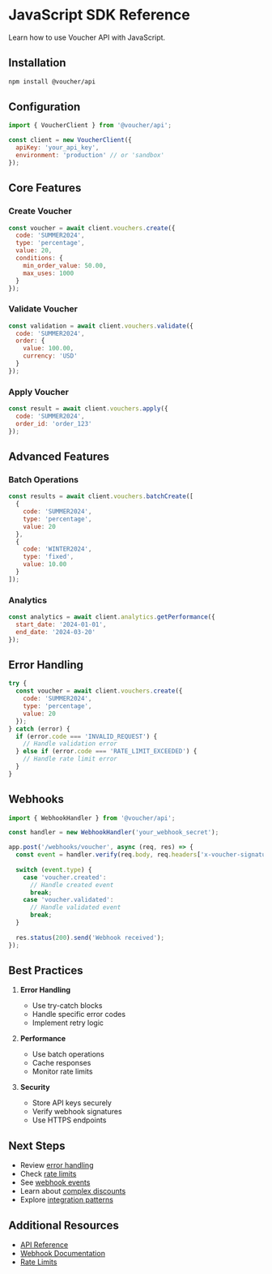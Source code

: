 # JavaScript SDK Reference

Learn how to use Voucher API with JavaScript.

## Installation

```bash
npm install @voucher/api
```

## Configuration

```javascript
import { VoucherClient } from '@voucher/api';

const client = new VoucherClient({
  apiKey: 'your_api_key',
  environment: 'production' // or 'sandbox'
});
```

## Core Features

### Create Voucher

```javascript
const voucher = await client.vouchers.create({
  code: 'SUMMER2024',
  type: 'percentage',
  value: 20,
  conditions: {
    min_order_value: 50.00,
    max_uses: 1000
  }
});
```

### Validate Voucher

```javascript
const validation = await client.vouchers.validate({
  code: 'SUMMER2024',
  order: {
    value: 100.00,
    currency: 'USD'
  }
});
```

### Apply Voucher

```javascript
const result = await client.vouchers.apply({
  code: 'SUMMER2024',
  order_id: 'order_123'
});
```

## Advanced Features

### Batch Operations

```javascript
const results = await client.vouchers.batchCreate([
  {
    code: 'SUMMER2024',
    type: 'percentage',
    value: 20
  },
  {
    code: 'WINTER2024',
    type: 'fixed',
    value: 10.00
  }
]);
```

### Analytics

```javascript
const analytics = await client.analytics.getPerformance({
  start_date: '2024-01-01',
  end_date: '2024-03-20'
});
```

## Error Handling

```javascript
try {
  const voucher = await client.vouchers.create({
    code: 'SUMMER2024',
    type: 'percentage',
    value: 20
  });
} catch (error) {
  if (error.code === 'INVALID_REQUEST') {
    // Handle validation error
  } else if (error.code === 'RATE_LIMIT_EXCEEDED') {
    // Handle rate limit error
  }
}
```

## Webhooks

```javascript
import { WebhookHandler } from '@voucher/api';

const handler = new WebhookHandler('your_webhook_secret');

app.post('/webhooks/voucher', async (req, res) => {
  const event = handler.verify(req.body, req.headers['x-voucher-signature']);
  
  switch (event.type) {
    case 'voucher.created':
      // Handle created event
      break;
    case 'voucher.validated':
      // Handle validated event
      break;
  }
  
  res.status(200).send('Webhook received');
});
```

## Best Practices

1. **Error Handling**
   - Use try-catch blocks
   - Handle specific error codes
   - Implement retry logic

2. **Performance**
   - Use batch operations
   - Cache responses
   - Monitor rate limits

3. **Security**
   - Store API keys securely
   - Verify webhook signatures
   - Use HTTPS endpoints

## Next Steps

- Review [error handling](../reference/errors.md)
- Check [rate limits](../reference/rate-limits.md)
- See [webhook events](../reference/webhooks.md)
- Learn about [complex discounts](../guides/complex-discounts.md)
- Explore [integration patterns](../guides/integration-patterns.md)

## Additional Resources

- [API Reference](../api-reference/vouchers.md)
- [Webhook Documentation](../reference/webhooks.md)
- [Rate Limits](../reference/rate-limits.md) 